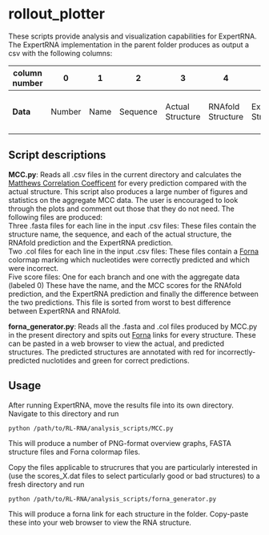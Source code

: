 # rollout_plotter
These scripts provide analysis and visualization capabilities for ExpertRNA.  The ExpertRNA implementation in the parent folder produces as output a csv with the following columns:


| column number | 0 | 1 | 2 | 3 | 4 | 5 | 6 | 7 | 8 | 9 | 10 | 11 | 12 | 13 | 14 | 15 | 16 | 17 | 18 | 19 | 20 | 21 | 22 | 23 | 24 | 25 |
|--------------|---|---|---|---|---|---|---|---|---|----|----|----|----|----|----|----|----|----|----|----|----|----|----|----|----|----|
|**Data**|Number|Name|Sequence|Actual Structure|RNAfold Structure|ExpertRNA Structure|RNAfold Hamming Distance|ExpertRNA Hamming Distance|ent_3|GC Perentage|Ensemble Diversity|Expected Accuracy|fe_per|Running Time(sec)|Actual Foldability MFE|Actual Foldability NFE|Actual abs Foldability difference|RNAfold Foldability MFE|RNAfold Foldability NFE|RNAfold abs Foldability difference|ExpertRNA Foldability MFE|ExpertRNA Foldability NFE|ExpertRNA abs Foldability difference|Actual FE|RNAfold FE|ExpertRNA FE

## Script descriptions

**MCC.py**: Reads all .csv files in the current directory and calculates the [Matthews Correlation Coefficent](https://en.wikipedia.org/wiki/Matthews_correlation_coefficient) for every prediction compared with the actual structure.  This script also produces a large number of figures and statistics on the aggregate MCC data.  The user is encouraged to look through the plots and comment out those that they do not need.  The following files are produced:<br>
Three .fasta files for each line in the input .csv files: These files contain the structure name, the sequence, and each of the actual structure, the RNAfold prediction and the ExpertRNA prediction.  
Two .col files for each line in the input .csv files: These files contain a [Forna](http://rna.tbi.univie.ac.at/forna/) colormap marking which nucleotides were correctly predicted and which were incorrect.  
Five score files: One for each branch and one with the aggregate data (labeled 0) These have the name, and the MCC scores for the RNAfold prediction, and the ExpertRNA prediction and finally the difference between the two predictions.  This file is sorted from worst to best difference between ExpertRNA and RNAfold.

**forna_generator.py**: Reads all the .fasta and .col files produced by MCC.py in the present directory and spits out [Forna](http://rna.tbi.univie.ac.at/forna/) links for every structure.  These can be pasted in a web browser to view the actual, and predicted structures.  The predicted structures are annotated with red for incorrectly-predicted nuclotides and green for correct predictions.


## Usage
After running ExpertRNA, move the results file into its own directory.  Navigate to this directory and run
```shell
python /path/to/RL-RNA/analysis_scripts/MCC.py
```

This will produce a number of PNG-format overview graphs, FASTA structure files and Forna colormap files.

Copy the files applicable to strucrures that you are particularly interested in (use the scores_X.dat files to select particularly good or bad structures) to a fresh directory and run
```shell
python /path/to/RL-RNA/analysis_scripts/forna_generator.py
```

This will produce a forna link for each structure in the folder. Copy-paste these into your web browser to view the RNA structure.